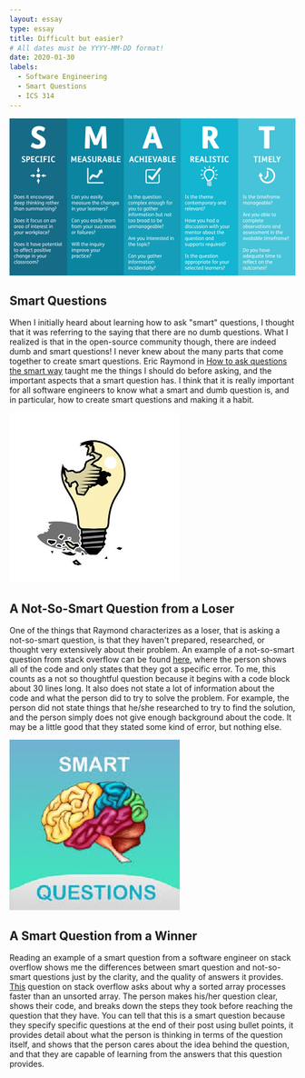 ```yaml
---
layout: essay
type: essay
title: Difficult but easier?
# All dates must be YYYY-MM-DD format!
date: 2020-01-30
labels:
  - Software Engineering
  - Smart Questions
  - ICS 314
---
```


<img class="ui centered big rounded image" src="../images/smart-questions.png">

## Smart Questions
When I initially heard about learning how to ask "smart" questions, I thought that it was referring to the saying that there are no dumb questions. What I realized is that in the open-source community though, there are indeed dumb and smart questions! I never knew about the many parts that come together to create smart questions. Eric Raymond in [How to ask questions the smart way](http://www.catb.org/esr/faqs/smart-questions.html) taught me the things I should do before asking, and the important aspects that a smart question has. I think that it is really important for all software engineers to know what a smart and dumb question is, and in particular, how to create smart questions and making it a habit.

<img class="ui small right rounded floated image" src="../images/not-smart-q.jpg">

## A Not-So-Smart Question from a Loser
One of the things that Raymond characterizes as a loser, that is asking a not-so-smart question, is that they haven't prepared, researched, or thought very extensively about their problem. An example of a not-so-smart question from stack overflow can be found [here](https://stackoverflow.com/questions/60000660/textoverflow-ellipsis-in-widget-text-not-work), where the person shows all of the code and only states that they got a specific error. To me, this counts as a not so thoughtful question because it begins with a code block about 30 lines long. It also does not state a lot of information about the code and what the person did to try to solve the problem. For example, the person did not state things that he/she researched to try to find the solution, and the person simply does not give enough background about the code. It may be a little good that they stated some kind of error, but nothing else.

<img class="ui small right rounded floated image" src="../images/smart-question2.jpg">

## A Smart Question from a Winner
Reading an example of a smart question from a software engineer on stack overflow shows me the differences between smart question and not-so-smart questions just by the clarity, and the quality of answers it provides. [This](https://stackoverflow.com/questions/11227809/why-is-processing-a-sorted-array-faster-than-processing-an-unsorted-array) question on stack overflow asks about why a sorted array processes faster than an unsorted array. The person makes his/her question clear, shows their code, and breaks down the steps they took before reaching the question that they have. You can tell that this is a smart question because they specify specific questions at the end of their post using bullet points, it provides detail about what the person is thinking in terms of the question itself, and shows that the person cares about the idea behind the question, and that they are capable of learning from the answers that this question provides.
